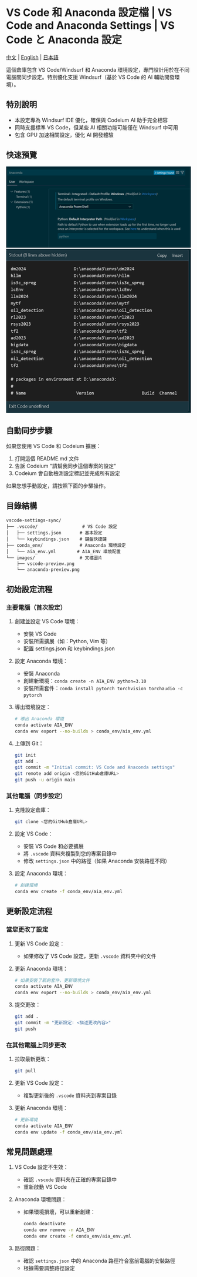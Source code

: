# VS Code 和 Anaconda 設定檔 | VS Code and Anaconda Settings | VS Code と Anaconda 設定

[中文](README.md) | [English](README_EN.md) | [日本語](README_JP.md)

這個倉庫包含 VS Code/Windsurf 和 Anaconda 環境設定，專門設計用於在不同電腦間同步設定。特別優化支援 Windsurf（基於 VS Code 的 AI 輔助開發環境）。

## 特別說明
- 本設定專為 Windsurf IDE 優化，確保與 Codeium AI 助手完全相容
- 同時支援標準 VS Code，但某些 AI 相關功能可能僅在 Windsurf 中可用
- 包含 GPU 加速相關設定，優化 AI 開發體驗

<!-- CASCADE-SETTINGS-SYNC-MARKER -->
<!-- 版本: 1.0 -->
<!-- 上次更新: 2024-12-23 -->
<!-- 設定類型: VS Code, Windsurf, Anaconda, GPU -->

## 快速預覽
![VS Code 設定預覽](images/vscode-preview.png)
![Anaconda 環境預覽](images/anaconda-preview.png)

## 自動同步步驟
如果您使用 VS Code 和 Codeium 擴展：
1. 打開這個 README.md 文件
2. 告訴 Codeium "請幫我同步這個專案的設定"
3. Codeium 會自動檢測設定標記並完成所有設定

如果您想手動設定，請按照下面的步驟操作。

## 目錄結構
```
vscode-settings-sync/
├── .vscode/                 # VS Code 設定
│   ├── settings.json       # 基本設定
│   └── keybindings.json    # 鍵盤快捷鍵
├── conda_env/              # Anaconda 環境設定
│   └── aia_env.yml        # AIA_ENV 環境配置
└── images/                 # 文檔圖片
    ├── vscode-preview.png
    └── anaconda-preview.png
```

## 初始設定流程

### 主要電腦（首次設定）
1. 創建並設定 VS Code 環境：
   - 安裝 VS Code
   - 安裝所需擴展（如：Python, Vim 等）
   - 配置 settings.json 和 keybindings.json

2. 設定 Anaconda 環境：
   - 安裝 Anaconda
   - 創建新環境：`conda create -n AIA_ENV python=3.10`
   - 安裝所需套件：`conda install pytorch torchvision torchaudio -c pytorch`

3. 導出環境設定：
   ```bash
   # 導出 Anaconda 環境
   conda activate AIA_ENV
   conda env export --no-builds > conda_env/aia_env.yml
   ```

4. 上傳到 Git：
   ```bash
   git init
   git add .
   git commit -m "Initial commit: VS Code and Anaconda settings"
   git remote add origin <您的GitHub倉庫URL>
   git push -u origin main
   ```

### 其他電腦（同步設定）
1. 克隆設定倉庫：
   ```bash
   git clone <您的GitHub倉庫URL>
   ```

2. 設定 VS Code：
   - 安裝 VS Code 和必要擴展
   - 將 `.vscode` 資料夾複製到您的專案目錄中
   - 修改 `settings.json` 中的路徑（如果 Anaconda 安裝路徑不同）

3. 設定 Anaconda 環境：
   ```bash
   # 創建環境
   conda env create -f conda_env/aia_env.yml
   ```

## 更新設定流程

### 當您更改了設定
1. 更新 VS Code 設定：
   - 如果修改了 VS Code 設定，更新 `.vscode` 資料夾中的文件

2. 更新 Anaconda 環境：
   ```bash
   # 如果安裝了新的套件，更新環境文件
   conda activate AIA_ENV
   conda env export --no-builds > conda_env/aia_env.yml
   ```

3. 提交更改：
   ```bash
   git add .
   git commit -m "更新設定: <描述更改內容>"
   git push
   ```

### 在其他電腦上同步更改
1. 拉取最新更改：
   ```bash
   git pull
   ```

2. 更新 VS Code 設定：
   - 複製更新後的 `.vscode` 資料夾到專案目錄

3. 更新 Anaconda 環境：
   ```bash
   # 更新環境
   conda activate AIA_ENV
   conda env update -f conda_env/aia_env.yml
   ```

## 常見問題處理
1. VS Code 設定不生效：
   - 確認 `.vscode` 資料夾在正確的專案目錄中
   - 重新啟動 VS Code

2. Anaconda 環境問題：
   - 如果環境損壞，可以重新創建：
     ```bash
     conda deactivate
     conda env remove -n AIA_ENV
     conda env create -f conda_env/aia_env.yml
     ```

3. 路徑問題：
   - 確認 `settings.json` 中的 Anaconda 路徑符合當前電腦的安裝路徑
   - 根據需要調整路徑設定
